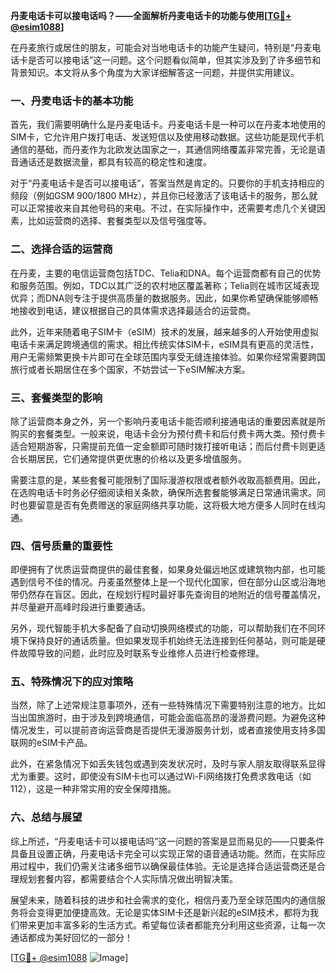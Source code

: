 **丹麦电话卡可以接电话吗？——全面解析丹麦电话卡的功能与使用[[TG💪+ @esim1088](https://t.me/s/esim1088)]**

在丹麦旅行或居住的朋友，可能会对当地电话卡的功能产生疑问，特别是“丹麦电话卡是否可以接电话”这一问题。这个问题看似简单，但其实涉及到了许多细节和背景知识。本文将从多个角度为大家详细解答这一问题，并提供实用建议。

### 一、丹麦电话卡的基本功能

首先，我们需要明确什么是丹麦电话卡。丹麦电话卡是一种可以在丹麦本地使用的SIM卡，它允许用户拨打电话、发送短信以及使用移动数据。这些功能是现代手机通信的基础，而丹麦作为北欧发达国家之一，其通信网络覆盖非常完善，无论是语音通话还是数据流量，都具有较高的稳定性和速度。

对于“丹麦电话卡是否可以接电话”，答案当然是肯定的。只要你的手机支持相应的频段（例如GSM 900/1800 MHz），并且你已经激活了该电话卡的服务，那么就可以正常接收来自其他号码的来电。不过，在实际操作中，还需要考虑几个关键因素，比如运营商的选择、套餐类型以及信号强度等。

### 二、选择合适的运营商

在丹麦，主要的电信运营商包括TDC、Telia和DNA。每个运营商都有自己的优势和服务范围。例如，TDC以其广泛的农村地区覆盖著称；Telia则在城市区域表现优异；而DNA则专注于提供高质量的数据服务。因此，如果你希望确保能够顺畅地接收到电话，建议根据自己的具体需求选择最适合的运营商。

此外，近年来随着电子SIM卡（eSIM）技术的发展，越来越多的人开始使用虚拟电话卡来满足跨境通信的需求。相比传统实体SIM卡，eSIM具有更高的灵活性，用户无需频繁更换卡片即可在全球范围内享受无缝连接体验。如果你经常需要跨国旅行或者长期居住在多个国家，不妨尝试一下eSIM解决方案。

### 三、套餐类型的影响

除了运营商本身之外，另一个影响丹麦电话卡能否顺利接通电话的重要因素就是所购买的套餐类型。一般来说，电话卡会分为预付费卡和后付费卡两大类。预付费卡适合短期游客，只需提前充值一定金额即可随时拨打接听电话；而后付费卡则更适合长期居民，它们通常提供更优惠的价格以及更多增值服务。

需要注意的是，某些套餐可能限制了国际漫游权限或者额外收取高额费用。因此，在选购电话卡时务必仔细阅读相关条款，确保所选套餐能够满足日常通讯需求。同时也要留意是否有免费赠送的家庭网络共享功能，这将极大地方便多人同时在线沟通。

### 四、信号质量的重要性

即便拥有了优质运营商提供的最佳套餐，如果身处偏远地区或建筑物内部，也可能遇到信号不佳的情况。丹麦虽然整体上是一个现代化国家，但在部分山区或沿海地带仍然存在盲区。因此，在规划行程时最好事先查询目的地附近的信号覆盖情况，并尽量避开高峰时段进行重要通话。

另外，现代智能手机大多配备了自动切换网络模式的功能，可以帮助我们在不同环境下保持良好的通话质量。但如果发现手机始终无法连接到任何基站，则可能是硬件故障导致的问题，此时应及时联系专业维修人员进行检查修理。

### 五、特殊情况下的应对策略

当然，除了上述常规注意事项外，还有一些特殊情况下需要特别注意的地方。比如当出国旅游时，由于涉及到跨境通信，可能会面临高昂的漫游费问题。为避免这种情况发生，可以提前咨询运营商是否提供无漫游服务计划，或者直接使用支持多国联网的eSIM卡产品。

此外，在紧急情况下如丢失钱包或遇到突发状况时，及时与家人朋友取得联系显得尤为重要。这时，即使没有SIM卡也可以通过Wi-Fi网络拨打免费求救电话（如112），这是一种非常实用的安全保障措施。

### 六、总结与展望

综上所述，“丹麦电话卡可以接电话吗”这一问题的答案是显而易见的——只要条件具备且设置正确，丹麦电话卡完全可以实现正常的语音通话功能。然而，在实际应用过程中，我们仍需关注诸多细节以确保最佳体验。无论是选择合适运营商还是合理规划套餐内容，都需要结合个人实际情况做出明智决策。

展望未来，随着科技的进步和社会需求的变化，相信丹麦乃至全球范围内的通信服务将会变得更加便捷高效。无论是实体SIM卡还是新兴起的eSIM技术，都将为我们带来更加丰富多彩的生活方式。希望每位读者都能充分利用这些资源，让每一次通话都成为美好回忆的一部分！

[[TG💪+ @esim1088](https://t.me/s/esim1088) ![Image](https://i.postimg.cc/4NQfJmqS/Snipaste-2025-05-13-00-14-12.png)]